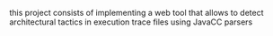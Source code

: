 this project consists of implementing a web tool that allows to detect architectural tactics in execution trace files using JavaCC parsers

